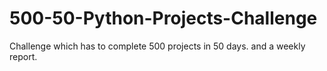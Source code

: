 # 500-50-Python-Projects-Challenge
Challenge which has to complete 500 projects in 50 days. and a weekly report.
